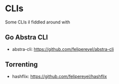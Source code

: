 # CLIs
Some CLIs iI fiddled around with

## Go Abstra CLI
- abstra-cli: https://github.com/felipereyel/abstra-cli

## Torrenting
- hashflix: https://github.com/felipereyel/hashflix
